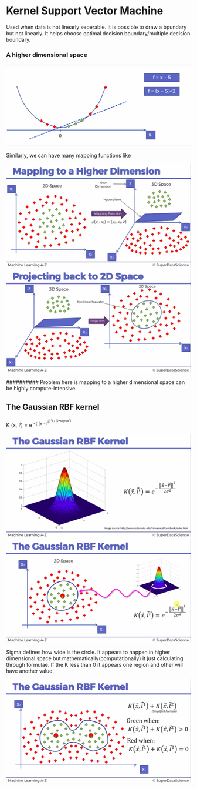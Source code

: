 # Kernel Support Vector Machine

Used when data is not linearly seperable. It is possible to draw a bpundary but not linearly. It helps choose optimal decision boundary/multiple decision boundary.

### A higher dimensional space

![](high.png)  

Similarly, we can have many mapping functions like

![](k1.png) ![](k2.png)

########## Problem here is mapping to a higher dimensional space can be  highly compute-intensive

## The Gaussian RBF kernel

 K (x, l<sup>i</sup>) = e <sup>-(||x -  l<sup>i<sup>||<sup>2</sup>) / (2*sigma<sup>2</sup>)</sup>

 ![](K3.png)
 ![](k4.png)

 Sigma defines how wide is the circle.
 It appears to happen in higher dimensional space but mathematically(computationally) it just calculating through formulae. If the K less than 0 it appears one region and other will have another value.

 ![](k5.png)